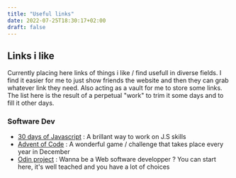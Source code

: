 ```yaml
---
title: "Useful links"
date: 2022-07-25T18:30:17+02:00
draft: false
---
```

## Links i like
Currently placing here links of things i like / find usefull in diverse fields. I find it easier for me to just show friends the website and then they can grab whatever link they need. Also acting as a vault for me to store some links. The list here is the result of a perpetual "work" to trim it some days and to fill it other days.

### Software Dev
- [30 days of Javascript](https://github.com/Asabeneh/30-Days-Of-JavaScript)  : A brillant way to work on J.S skills
- [Advent of Code](https://adventofcode.com/) :  A wonderful game / challenge that takes place every year in December
- [Odin project](https://www.theodinproject.com/) : Wanna be a Web software developper ? You can start here, it's well teached and you have a lot of choices

